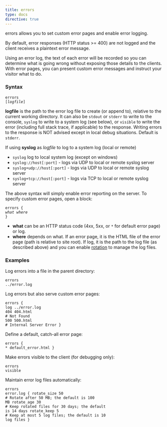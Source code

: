 ```yaml
---
title: errors
type: docs
directive: true
---
```


errors allows you to set custom error pages and enable error logging.

By default, error responses (HTTP status >= 400) are not logged and the client receives a plaintext error message.

Using an error log, the text of each error will be recorded so you can determine what is going wrong without exposing those details to the clients. With error pages, you can present custom error messages and instruct your visitor what to do.

### Syntax

<code class="block"><span class="hl-directive">errors</span> <span class="hl-arg">[<i>logfile</i>]</span></code>

 **logfile** is the path to the error log file to create (or append to), relative to the current working directory. It can also be `stdout` or `stderr` to write to the console, `syslog` to write to a system log (see below), or `visible` to write the error (including full stack trace, if applicable) to the response. Writing errors to the response is NOT advised except in local debug situations. Default is `stderr`.

   If using **syslog** as _logfile_ to log to a system log (local or remote)

- `syslog` log to local system log (except on windows)
- `syslog://host[:port]` - logs via UDP to local or remote syslog server
- `syslog+udp://host[:port]` - logs via UDP to local or remote syslog server
- `syslog+tcp://host[:port]` - logs via TCP to local or remote syslog server


The above syntax will simply enable error reporting on the server. To specify custom error pages, open a block:

<code class="block"><span class="hl-directive">errors</span> {
    <span class="hl-subdirective"><i>what</i></span> <i>where</i>
}</code>

*   **what** can be an HTTP status code (4xx, 5xx, or `*` for default error page) or log.
*   **where** depends on what. If an error page, it is the HTML file of the error page (path is relative to site root). If log, it is the path to the log file (as described above) and you can enable [rotation](/docs/log#rotate) to manage the log files.

### Examples

Log errors into a file in the parent directory:

<code class="block"><span class="hl-directive">errors</span> <span class="hl-arg">../error.log</span></code>

Log errors but also serve custom error pages:

<code class="block"><span class="hl-directive">errors</span> {
	<span class="hl-subdirective">log</span> ../error.log
	<span class="hl-subdirective">404</span> 404.html <span class="hl-comment"># Not Found</span>
	<span class="hl-subdirective">500</span> 500.html <span class="hl-comment"># Internal Server Error</span>
}</code>

Define a default, catch-all error page:

<code class="block"><span class="hl-directive">errors</span> {
	<span class="hl-subdirective">*</span> default_error.html
}</code>

Make errors visible to the client (for debugging only):

<code class="block"><span class="hl-directive">errors</span> <span class="hl-arg">visible</span></code>

Maintain error log files automatically:

<code class="block"><span class="hl-directive">errors error.log</span> {
    <span class="hl-subdirective">rotate_size</span> 50 <span class="hl-comment"># Rotate after 50 MB; the default is 100 MB</span>
    <span class="hl-subdirective">rotate_age</span>  30 <span class="hl-comment"># Keep rotated files for 30 days; the default is 14 days</span>
    <span class="hl-subdirective">rotate_keep</span> 5  <span class="hl-comment"># Keep at most 5 log files; the default is 10 log files</span>
}</code>
